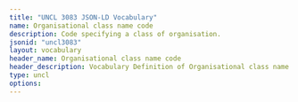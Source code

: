 ```yaml
---
title: "UNCL 3083 JSON-LD Vocabulary"
name: Organisational class name code
description: Code specifying a class of organisation.
jsonid: "uncl3083"
layout: vocabulary
header_name: Organisational class name code
header_description: Vocabulary Definition of Organisational class name code semantics in HTML format. JSON-LD format is available at [uncl3083.jsonld](/vocabulary/uncl3083.jsonld)
type: uncl
options:
---
```

